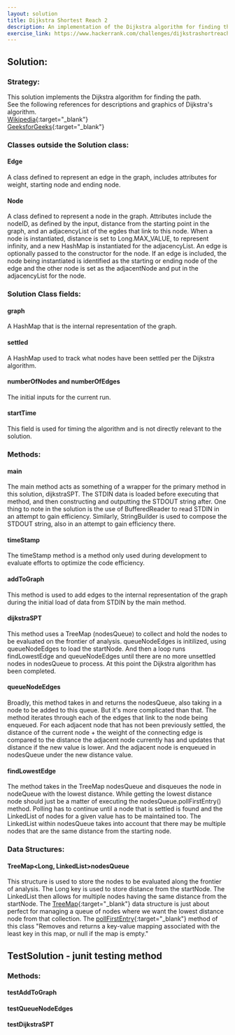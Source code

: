```yaml
---
layout: solution
title: Dijkstra Shortest Reach 2
description: An implementation of the Dijkstra algorithm for finding the the shortest distance path from a starting position node to all of the other nodes in a graph.
exercise_link: https://www.hackerrank.com/challenges/dijkstrashortreach
---
```

## Solution:
### Strategy:
This solution implements the Dijkstra algorithm for finding the path.<br>
See the following references for descriptions and graphics  of Dijkstra's algorithm.<br>
[Wikipedia](https://en.wikipedia.org/wiki/Dijkstra's_algorithm){:target="\_blank"}<br>
[GeeksforGeeks](http://www.geeksforgeeks.org/greedy-algorithms-set-6-dijkstras-shortest-path-algorithm/){:target="\_blank"}
### Classes outside the Solution class:
#### Edge
A class defined to represent an edge in the graph, includes attributes for weight, starting node and ending node.
#### Node
A class defined to represent a node in the graph. Attributes include the nodeID, as defined by the input, distance from the starting point in the graph, and an adjacencyList of the egdes that link to this node. When a node is instantiated, distance is set to Long.MAX_VALUE, to represent infinity, and a new HashMap is instantiated for the adjacencyList. An edge is optionally passed to the constructor for the node. If an edge is included, the node being instantiated is identified as the starting or ending node of the edge and the other node is set as the adjacentNode and put in the adjacencyList for the node.
### Solution Class fields:
#### graph
A HashMap that is the internal representation of the graph.
#### settled
A HashMap used to track what nodes have been settled per the Dijkstra algorithm.
#### numberOfNodes and numberOfEdges
The initial inputs for the  current run.
#### startTime
This field is used for timing the algorithm and is not directly relevant to the solution.
### Methods:
#### main
The main method acts as something of a wrapper for the primary method in this solution, dijkstraSPT. The STDIN data is loaded before executing that method, and then constructing and outputting the STDOUT string after. One thing to note in the solution is the use of BufferedReader to read STDIN in an attempt to gain efficiency. Similarly, StringBuilder is used to compose the STDOUT string, also in an attempt to gain efficiency there.
#### timeStamp
The timeStamp method is a method only used during development to evaluate efforts to optimize the code efficiency.
#### addToGraph
This method is used to add edges to the internal representation of the graph during the initial load of data from STDIN by the main method.
#### dijkstraSPT
This method uses a TreeMap (nodesQueue) to collect and hold the nodes to be evaluated on the frontier of analysis.
queueNodeEdges is initilized, using queueNodeEdges to load the startNode. And then a loop runs findLowestEdge and queueNodeEdges until there are no more unsettled nodes in nodesQueue to process. At this point the Dijkstra algorithm has been completed.
#### queueNodeEdges
Broadly, this method takes in and returns the nodesQueue, also taking in a node to be added to this queue. But it's more complicated than that. The method iterates through each of the edges that link to the node being enqueued. For each adjacent node that has not been previously settled, the distance of the current node + the weight of the connecting edge is compared to the distance the adjacent node currently has and updates that distance if the new value is lower. And the adjacent node is enqueued in nodesQueue under the new distance value.
#### findLowestEdge
The method takes in the TreeMap nodesQueue and disqueues the node in nodeQueue with the lowest distance. While getting the lowest distance node should just be a matter of executing the nodesQueue.pollFirstEntry() method. Polling has to continue until a node that is settled is found and the LinkedList of nodes for a given value has to be maintained too. The LinkedList within nodesQueue takes into account that there may be multiple nodes that are the same distance from the starting node.
### Data Structures:
#### TreeMap<Long, LinkedList<Integer>>nodesQueue
This structure is used to store the nodes to be evaluated along the frontier of analysis. The Long key is used to store distance from the startNode. The LinkedList then allows for multiple nodes having the same distance from the startNode. The [TreeMap](https://docs.oracle.com/javase/7/docs/api/java/util/TreeMap.html){:target="\_blank"} data structure is just about perfect for managing a queue of nodes where we want the lowest distance node from that collection. The [pollFirstEntry](https://docs.oracle.com/javase/7/docs/api/java/util/TreeMap.html#pollLastEntry()){:target="\_blank"} method of this class "Removes and returns a key-value mapping associated with the least key in this map, or null if the map is empty."
## TestSolution - junit testing method
### Methods:
#### testAddToGraph

#### testQueueNodeEdges
#### testDijkstraSPT
